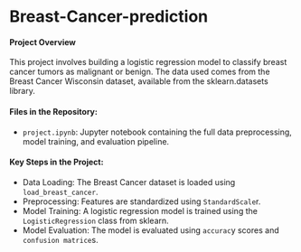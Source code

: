 # Breast-Cancer-prediction
#### Project Overview
This project involves building a logistic regression model to classify breast cancer tumors as malignant or benign. The data used comes from the Breast Cancer Wisconsin dataset, available from the sklearn.datasets library.

#### Files in the Repository:
- `project.ipynb`: Jupyter notebook containing the full data preprocessing, model training, and evaluation pipeline.
#### Key Steps in the Project:
- Data Loading: The Breast Cancer dataset is loaded using `load_breast_cancer`.
- Preprocessing: Features are standardized using `StandardScale`r.
- Model Training: A logistic regression model is trained using the `LogisticRegression` class from sklearn.
- Model Evaluation: The model is evaluated using `accurac`y scores and `confusion matrice`s.


